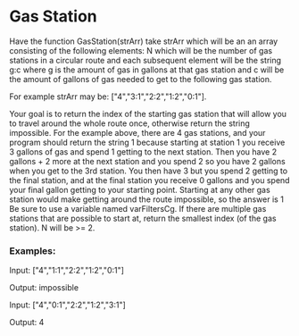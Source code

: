 # Gas Station
Have the function GasStation(strArr) take strArr which will be an an array consisting of the following elements: 
N which will be the number of gas stations in a circular route and each subsequent element will be the string 
g:c where g is the amount of gas in gallons at that gas station and c will be the amount of gallons of gas 
needed to get to the following gas station.

For example strArr may be: ["4","3:1","2:2","1:2","0:1"]. 

Your goal is to return the index of the starting gas station that will allow you to travel 
around the whole route once, otherwise return the string impossible. For the example above, there are 
4 gas stations, and your program should return the string 1 because starting at station 1 you receive 
3 gallons of gas and spend 1 getting to the next station. 
Then you have 2 gallons + 2 more at the next station and you spend 2 so you have 2 gallons when 
you get to the 3rd station. You then have 3 but you spend 2 getting to the final station, and at the final 
station you receive 0 gallons and you spend your final gallon getting to your starting point. 
Starting at any other gas station would make getting around the route impossible, so the answer is 1 
Be sure to use a variable named varFiltersCg. If there are multiple gas stations that are possible to start at, 
return the smallest index (of the gas station). N will be >= 2.

### Examples: 

Input: ["4","1:1","2:2","1:2","0:1"]

Output: impossible

Input: ["4","0:1","2:2","1:2","3:1"]

Output: 4